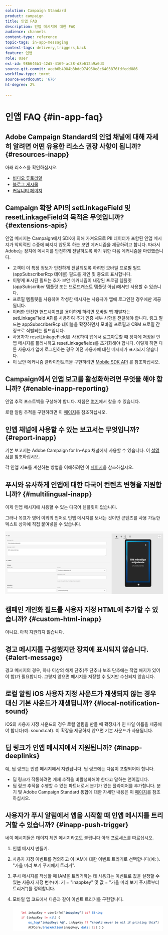 ```yaml
---
solution: Campaign Standard
product: campaign
title: 인앱 FAQ
description: 인앱 메시지에 대한 FAQ
audience: channels
content-type: reference
topic-tags: in-app-messaging
context-tags: delivery,triggers,back
feature: 인앱
role: User
exl-id: 986646b1-42d5-4169-ac38-d8e612a9a6d3
source-git-commit: aeeb6b4984b3bdd974960e8c6403876fdfedd886
workflow-type: tm+mt
source-wordcount: '676'
ht-degree: 2%

---
```



# 인앱 FAQ {#in-app-faq}

## Adobe Campaign Standard의 인앱 채널에 대해 자세히 알려면 어떤 유용한 리소스 권장 사항이 됩니까? {#resources-inapp}

아래 리소스를 확인하십시오.

* [비디오 튜토리얼](https://experienceleague.adobe.com/docs/campaign-standard-learn/tutorials/communication-channels/mobile/in-app/in-app-message-overview.html)
* [블로그 게시물](https://theblog.adobe.com/get-more-out-of-the-new-in-app-message-channel-from-adobe-campaign/)
* [커뮤니티 페이지](https://experienceleaguecommunities.adobe.com/t5/adobe-campaign-standard/ct-p/adobe-campaign-standard-community)

## Campaign 확장 API의 setLinkageField 및 resetLinkageField의 목적은 무엇입니까? {#extensions-apis}

인앱 메시지는 Campaign에서 SDK에 의해 가져오므로 PII 데이터가 포함된 인앱 메시지가 악의적인 수중에 빠지지 않도록 하는 보안 메커니즘을 제공하려고 합니다. 따라서 Adobe는 장치에 메시지를 안전하게 전달하도록 하기 위한 다음 메커니즘을 마련했습니다.

* 고객이 이 특정 정보가 안전하게 전달되도록 하려면 모바일 프로필 필드(appSubscriberRcp 테이블) 필드를 개인 및 중요로 표시합니다.
* 이렇게 표시된 필드는 추가 보안 메커니즘이 내장된 프로필 템플릿(appSubscriber 템플릿 또는 브로드캐스트 템플릿 아님)에서만 사용할 수 있습니다.
* 프로필 템플릿을 사용하여 작성한 메시지는 사용자가 앱에 로그인한 경우에만 제공됩니다.
* 이러한 안전한 핸드셰이크를 용이하게 하려면 모바일 앱 개발자는 setLinkageField API를 사용하여 추가 인증 세부 사항을 전달해야 합니다. 링크 필드는 appSubscriberRcp 테이블을 확장하면서 모바일 프로필과 CRM 프로필 간 링크로 식별되는 필드입니다.
* 사용자가 resetLinkageField를 사용하여 앱에서 로그아웃할 때 장치에 저장된 인앱 메시지를 플러시하고 resetLinkagefields를 초기화해야 합니다. 이렇게 하면 다른 사용자가 앱에 로그인하는 경우 이전 사용자에 대한 메시지가 표시되지 않습니다.
* 이 보안 메커니즘 클라이언트측을 구현하려면 [Mobile SDK API](https://aep-sdks.gitbook.io/docs/using-mobile-extensions/adobe-campaign-standard/adobe-campaign-standard-api-reference) 를 참조하십시오.

## Campaign에서 인앱 보고를 활성화하려면 무엇을 해야 합니까? {#enable-inapp-reporting}

인앱 추적 포스트백을 구성해야 합니다. 지침은 [여기](https://helpx.adobe.com/campaign/kb/config-app-in-launch.html#InApptrackingpostback)에서 찾을 수 있습니다.

로컬 알림 추적을 구현하려면 이 [페이지](../../administration/using/local-tracking.md)를 참조하십시오.

## 인앱 채널에 사용할 수 있는 보고서는 무엇입니까? {#report-inapp}

기본 보고서는 Adobe Campaign for In-App 채널에서 사용할 수 있습니다. 이 [설명서](../../reporting/using/in-app-report.md)를 참조하십시오.

각 인앱 지표를 계산하는 방법을 이해하려면 이 [페이지](../../reporting/using/indicator-calculation.md#in-app-delivery)을 참조하십시오.

## 푸시와 유사하게 인앱에 대한 다국어 컨텐츠 변형을 지원합니까? {#multilingual-inapp}

이제 인앱 메시지에 사용할 수 있는 다국어 템플릿이 없습니다.

그러나 목표가 영어 이외의 언어로 인앱 메시지를 보내는 것이면 콘텐츠를 사용 가능한 텍스트 상자에 직접 붙여넣을 수 있습니다.

![](assets/faq_inapp.png)

## 캠페인 개인화 필드를 사용자 지정 HTML에 추가할 수 있습니까? {#custom-html-inapp}

아니요. 아직 지원되지 않습니다.

## 경고 메시지를 구성했지만 장치에 표시되지 않습니다. {#alert-message}

경고 메시지의 경우, 하나 이상의 해제 단추(주 단추나 보조 단추에는 작업 해지가 있어야 함)가 필요합니다. 그렇지 않으면 메시지를 저장할 수 있지만 수신되지 않습니다.

## 로컬 알림 iOS 사용자 지정 사운드가 재생되지 않는 경우 대신 기본 사운드가 재생됩니까? {#local-notification-sound}

iOS의 사용자 지정 사운드의 경우 로컬 알림을 만들 때 확장자가 인 파일 이름을 제공해야 합니다(예: sound.caf). 이 확장을 제공하지 않으면 기본 사운드가 사용됩니다.

## 딥 링크가 인앱 메시지에서 지원됩니까? {#inapp-deeplinks}

예, 딥 링크는 인앱 메시지에서 지원됩니다. 딥 링크에는 다음이 포함되어야 합니다.

* 딥 링크가 작동하려면 게재 추적을 비활성화해야 한다고 말하는 언어입니다.
* 딥 링크 추적을 수행할 수 있는 파트너로서 분기가 있는 플라이어를 추가합니다. 분기 및 Adobe Campaign Standard 통합에 대한 자세한 내용은 이 [페이지](https://help.branch.io/using-branch/docs/adobe-campaign-standard-1)를 참조하십시오.

## 사용자가 푸시 알림에서 앱을 시작할 때 인앱 메시지를 트리거할 수 있습니까? {#inapp-push-trigger}

네이 메시지들은 데이지 체인 메시지라고도 불립니다 아래 프로세스를 따르십시오.

1. 인앱 메시지 만들기.

1. 사용자 지정 이벤트를 정의하고 이 IAM에 대한 이벤트 트리거로 선택합니다(예: ). &quot;가을 미리 보기 푸시에서 트리거&quot;.

1. 푸시 메시지를 작성할 때 IAM을 트리거하는 데 사용되는 이벤트로 값을 설정할 수 있는 사용자 지정 변수(예: 키 = &quot;inappkey&quot; 및 값 = &quot;가을 미리 보기 푸시로부터 트리거&quot;)를 정의합니다.

1. 모바일 앱 코드에서 다음과 같이 이벤트 트리거를 구현합니다.

   ![](assets/faq_inapp_2.png)
